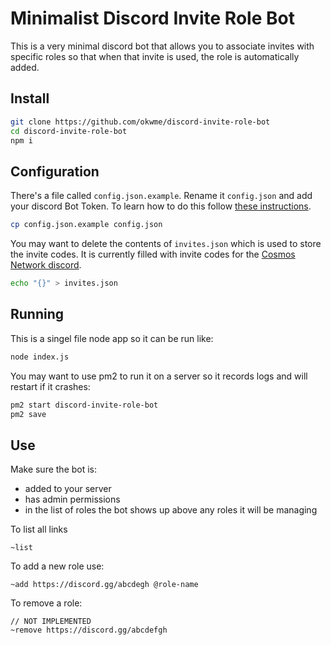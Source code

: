 # Minimalist Discord Invite Role Bot
This is a very minimal discord bot that allows you to associate invites with specific roles so that when that invite is used, the role is automatically added.

## Install
```sh
git clone https://github.com/okwme/discord-invite-role-bot
cd discord-invite-role-bot
npm i
```

## Configuration
There's a file called `config.json.example`. Rename it `config.json` and add your discord Bot Token. To learn how to do this follow [these instructions](https://www.digitalocean.com/community/tutorials/how-to-build-a-discord-bot-with-node-js).
```sh
cp config.json.example config.json
```
You may want to delete the contents of `invites.json` which is used to store the invite codes. It is currently filled with invite codes for the [Cosmos Network discord](https://discord.gg/vcExX9T).
```sh
echo "{}" > invites.json
```

## Running
This is a singel file node app so it can be run like:
```sh
node index.js
```
You may want to use pm2 to run it on a server so it records logs and will restart if it crashes:
```sh
pm2 start discord-invite-role-bot
pm2 save
```

## Use
Make sure the bot is:
 * added to your server
 * has admin permissions
 * in the list of roles the bot shows up above any roles it will be managing

To list all links
```
~list
```

To add a new role use:
```
~add https://discord.gg/abcdegh @role-name
```

To remove a role:
```
// NOT IMPLEMENTED
~remove https://discord.gg/abcdefgh
```